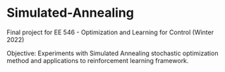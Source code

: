 # Simulated-Annealing
Final project for EE 546 - Optimization and Learning for Control (Winter 2022)

Objective: Experiments with Simulated Annealing stochastic optimization method and applications to reinforcement learning framework.
